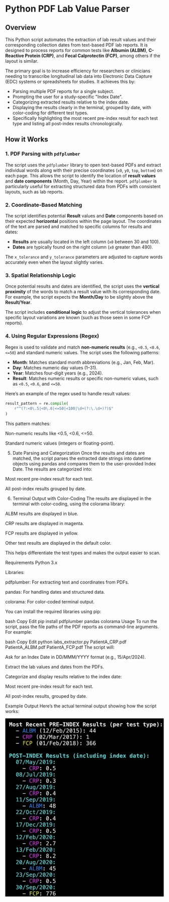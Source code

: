 # Python PDF Lab Value Parser

## Overview
This Python script automates the extraction of lab result values and their corresponding collection dates from text-based PDF lab reports. It is designed to process reports for common tests like **Albumin (ALBM)**, **C-Reactive Protein (CRP)**, and **Fecal Calprotectin (FCP)**, among others if the layout is similar.

The primary goal is to increase efficiency for researchers or clinicians needing to transcribe longitudinal lab data into Electronic Data Capture (EDC) systems or spreadsheets for studies. It achieves this by:

- Parsing multiple PDF reports for a single subject.
- Prompting the user for a study-specific "Index Date".
- Categorizing extracted results relative to the index date.
- Displaying the results clearly in the terminal, grouped by date, with color-coding for different test types.
- Specifically highlighting the most recent pre-index result for each test type and listing all post-index results chronologically.

## How it Works

### 1. **PDF Parsing with `pdfplumber`**
The script uses the `pdfplumber` library to open text-based PDFs and extract individual words along with their precise coordinates (`x0`, `y0`, `top`, `bottom`) on each page. This allows the script to identify the location of **result values** and **date components** (Month, Day, Year) within the report. `pdfplumber` is particularly useful for extracting structured data from PDFs with consistent layouts, such as lab reports.

### 2. **Coordinate-Based Matching**
The script identifies potential **Result** values and **Date** components based on their expected **horizontal** positions within the page layout. The coordinates of the text are parsed and matched to specific columns for results and dates:

- **Results** are usually located in the left column (`x0` between 30 and 100).
- **Dates** are typically found on the right column (`x0` greater than 490).

The `x_tolerance` and `y_tolerance` parameters are adjusted to capture words accurately even when the layout slightly varies.

### 3. **Spatial Relationship Logic**
Once potential results and dates are identified, the script uses the **vertical proximity** of the words to match a result value with its corresponding date. For example, the script expects the **Month/Day** to be slightly above the **Result/Year**.

The script includes **conditional logic** to adjust the vertical tolerances when specific layout variations are known (such as those seen in some FCP reports).

### 4. **Using Regular Expressions (Regex)**
Regex is used to validate and match **non-numeric results** (e.g., `<0.5`, `<0.6`, `<=50`) and standard numeric values. The script uses the following patterns:

- **Month**: Matches standard month abbreviations (e.g., Jan, Feb, Mar).
- **Day**: Matches numeric day values (1–31).
- **Year**: Matches four-digit years (e.g., 2024).
- **Result**: Matches numeric results or specific non-numeric values, such as `<0.5`, `<0.6`, and `<=50`.

Here’s an example of the regex used to handle result values:

```python
result_pattern = re.compile(
    r"^(?:<0\.5|<0\.6|<=50|<100|\d+(?:\.\d+)?)$"
)
```

This pattern matches:

Non-numeric results like <0.5, <0.6, <=50.

Standard numeric values (integers or floating-point).

5. Date Parsing and Categorization
Once the results and dates are matched, the script parses the extracted date strings into datetime objects using pandas and compares them to the user-provided Index Date. The results are categorized into:

Most recent pre-index result for each test.

All post-index results grouped by date.

6. Terminal Output with Color-Coding
The results are displayed in the terminal with color-coding, using the colorama library:

ALBM results are displayed in blue.

CRP results are displayed in magenta.

FCP results are displayed in yellow.

Other test results are displayed in the default color.

This helps differentiate the test types and makes the output easier to scan.

Requirements
Python 3.x

Libraries:

pdfplumber: For extracting text and coordinates from PDFs.

pandas: For handling dates and structured data.

colorama: For color-coded terminal output.

You can install the required libraries using pip:

bash
Copy
Edit
pip install pdfplumber pandas colorama
Usage
To run the script, pass the file paths of the PDF reports as command-line arguments. For example:

bash
Copy
Edit
python labs_extractor.py PatientA_CRP.pdf PatientA_ALBM.pdf PatientA_FCP.pdf
The script will:

Ask for an Index Date in DD/MMM/YYYY format (e.g., 15/Apr/2024).

Extract the lab values and dates from the PDFs.

Categorize and display results relative to the index date:

Most recent pre-index result for each test.

All post-index results, grouped by date.

Example Output
Here’s the actual terminal output showing how the script works:

![Terminal Output](https://raw.githubusercontent.com/PedTavv/Python-PDF-Lab-Value-Parser/master/assets/terminal_output.png)
